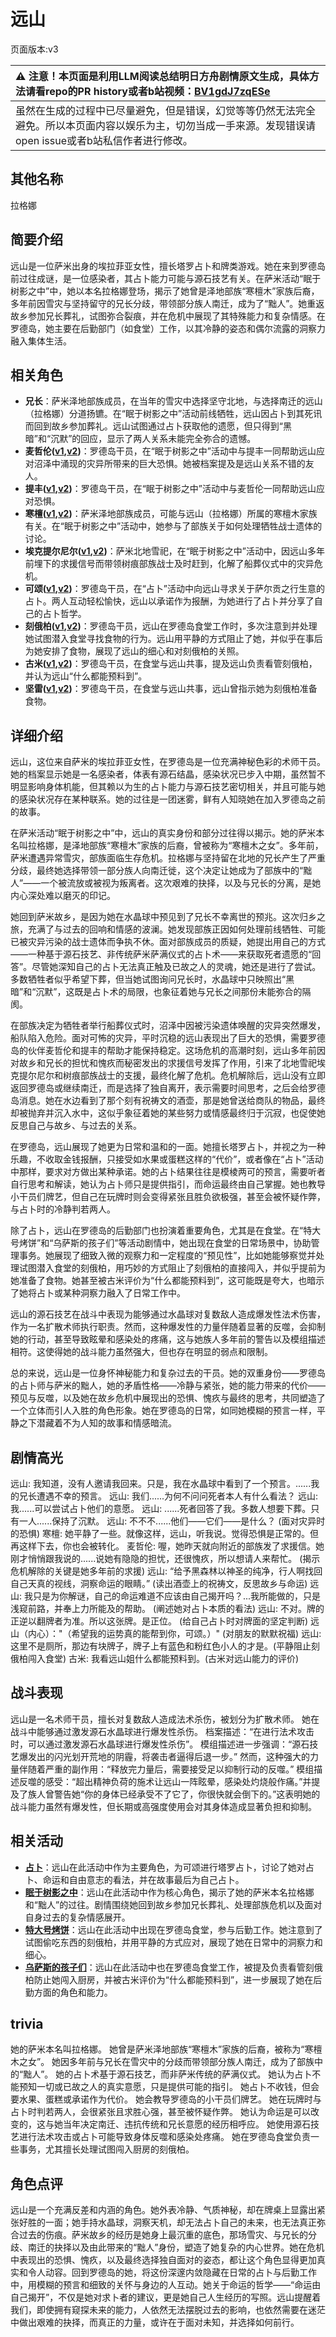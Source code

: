 # 远山
页面版本:v3
 

| :warning: 注意！本页面是利用LLM阅读总结明日方舟剧情原文生成，具体方法请看repo的PR history或者b站视频：[BV1gdJ7zqESe](https://www.bilibili.com/video/BV1gdJ7zqESe/)         |
|:----------------------------|
| 虽然在生成的过程中已尽量避免，但是错误，幻觉等等仍然无法完全避免。所以本页面内容以娱乐为主，切勿当成一手来源。发现错误请open issue或者b站私信作者进行修改。|



## 其他名称
拉格娜
## 简要介绍
远山是一位萨米出身的埃拉菲亚女性，擅长塔罗占卜和牌类游戏。她在来到罗德岛前过往成谜，是一位感染者，其占卜能力可能与源石技艺有关。在萨米活动“眠于树影之中”中，她以本名拉格娜登场，揭示了她曾是泽地部族“寒檀木”家族后裔，多年前因雪灾与坚持留守的兄长分歧，带领部分族人南迁，成为了“黜人”。她重返故乡参加兄长葬礼，试图弥合裂痕，并在危机中展现了其特殊能力和复杂情感。在罗德岛，她主要在后勤部门（如食堂）工作，以其冷静的姿态和偶尔流露的洞察力融入集体生活。
## 相关角色
-   **兄长**：萨米泽地部族成员，在当年的雪灾中选择坚守北地，与选择南迁的远山（拉格娜）分道扬镳。在“眠于树影之中”活动前线牺牲，远山因占卜到其死讯而回到故乡参加葬礼。远山试图通过占卜获取他的遗愿，但只得到“黑暗”和“沉默”的回应，显示了两人关系未能完全弥合的遗憾。
-   **麦哲伦([v1](../chars/char_248_mgllan.md),[v2](char_248_mgllan.md))**：罗德岛干员，在“眠于树影之中”活动中与提丰一同帮助远山应对沼泽中涌现的灾异所带来的巨大恐惧。她被档案提及是远山关系不错的友人。
-   **提丰([v1](../chars/char_2012_typhon.md),[v2](char_2012_typhon.md))**：罗德岛干员，在“眠于树影之中”活动中与麦哲伦一同帮助远山应对恐惧。
-   **寒檀([v1](../chars/char_341_sntlla.md),[v2](char_341_sntlla.md))**：萨米泽地部族成员，可能与远山（拉格娜）所属的寒檀木家族有关。在“眠于树影之中”活动中，她参与了部族关于如何处理牺牲战士遗体的讨论。
-   **埃克提尔尼尔([v1](../chars/extended_char_ai_ke_ti_er_ni_er.md),[v2](extended_char_ai_ke_ti_er_ni_er.md))**：萨米北地雪祀，在“眠于树影之中”活动中，因远山多年前埋下的求援信号而带领树痕部族战士及时赶到，化解了船葬仪式中的灾异危机。
-   **可颂([v1](../chars/char_201_moeshd.md),[v2](char_201_moeshd.md))**：罗德岛干员，在“占卜”活动中向远山寻求关于萨尔贡之行生意的占卜。两人互动轻松愉快，远山以承诺作为报酬，为她进行了占卜并分享了自己的占卜哲学。
-   **刻俄柏([v1](../chars/char_2013_cerber.md),[v2](char_2013_cerber.md))**：罗德岛干员，远山在罗德岛食堂工作时，多次注意到并处理她试图潜入食堂寻找食物的行为。远山用平静的方式阻止了她，并似乎在事后为她安排了食物，展现了远山的细心和对刻俄柏的关照。
-   **古米([v1](../chars/char_196_sunbr.md),[v2](char_196_sunbr.md))**：罗德岛干员，在食堂与远山共事，提及远山负责看管刻俄柏，并认为远山“什么都能预料到”。
-   **坚雷([v1](../chars/char_260_durnar.md),[v2](char_260_durnar.md))**：罗德岛干员，在食堂与远山共事，远山曾指示她为刻俄柏准备食物。
## 详细介绍
远山，这位来自萨米的埃拉菲亚女性，在罗德岛是一位充满神秘色彩的术师干员。她的档案显示她是一名感染者，体表有源石结晶，感染状况已步入中期，虽然暂不明显影响身体机能，但其赖以为生的占卜能力与源石技艺密切相关，并且可能与她的感染状况存在某种联系。她的过往是一团迷雾，鲜有人知晓她在加入罗德岛之前的故事。

在萨米活动“眠于树影之中”中，远山的真实身份和部分过往得以揭示。她的萨米本名叫拉格娜，是泽地部族“寒檀木”家族的后裔，曾被称为“寒檀木之女”。多年前，萨米遭遇异常雪灾，部族面临生存危机。拉格娜与坚持留在北地的兄长产生了严重分歧，最终她选择带领一部分族人向南迁徙，这个决定让她成为了部族中的“黜人”——一个被流放或被视为叛离者。这次艰难的抉择，以及与兄长的分离，是她内心深处难以磨灭的印记。

她回到萨米故乡，是因为她在水晶球中预见到了兄长不幸离世的预兆。这次归乡之旅，充满了与过去的回响和情感的波澜。她发现部族正因如何处理前线牺牲、可能已被灾异污染的战士遗体而争执不休。面对部族成员的质疑，她提出用自己的方式——一种基于源石技艺、非传统萨米萨满仪式的占卜术——来获取死者遗愿的“回答”。尽管她深知自己的占卜无法真正触及已故之人的灵魂，她还是进行了尝试。多数牺牲者似乎希望下葬，但当她试图询问兄长时，水晶球中只映照出“黑暗”和“沉默”，这既是占卜术的局限，也象征着她与兄长之间那份未能弥合的隔阂。

在部族决定为牺牲者举行船葬仪式时，沼泽中因被污染遗体唤醒的灾异突然爆发，船队陷入危险。面对可怖的灾异，平时沉稳的远山表现出了巨大的恐惧，需要罗德岛的伙伴麦哲伦和提丰的帮助才能保持稳定。这场危机的高潮时刻，远山多年前因对故乡和兄长的担忧和愧疚而秘密发出的求援信号发挥了作用，引来了北地雪祀埃克提尔尼尔和树痕部族战士的支援，最终化解了危机。危机解除后，远山没有立即返回罗德岛或继续南迁，而是选择了独自离开，表示需要时间思考，之后会给罗德岛消息。她在水边看到了那个刻有祝祷文的酒壶，那是她曾送给商队的物品，最终却被抛弃并沉入水中，这似乎象征着她的某些努力或情感最终归于沉寂，也促使她反思自己与故乡、与过去的关系。

在罗德岛，远山展现了她更为日常和温和的一面。她擅长塔罗占卜，并视之为一种乐趣，不收取金钱报酬，只接受如水果或蛋糕这样的“代价”，或者像在“占卜”活动中那样，要求对方做出某种承诺。她的占卜结果往往是模棱两可的预言，需要听者自行思考和解读，她认为占卜师只是提供指引，而命运最终由自己掌握。她也教导小干员们牌艺，但自己在玩牌时则会变得紧张且胜负欲极强，甚至会被怀疑作弊，与占卜时的冷静判若两人。

除了占卜，远山在罗德岛的后勤部门也扮演着重要角色，尤其是在食堂。在“特大号烤饼”和“乌萨斯的孩子们”等活动剧情中，她出现在食堂的日常场景中，协助管理事务。她展现了细致入微的观察力和一定程度的“预见性”，比如她能够察觉并处理试图潜入食堂的刻俄柏，用巧妙的方式阻止了刻俄柏的直接闯入，并似乎提前为她准备了食物。她甚至被古米评价为“什么都能预料到”，这可能既是夸大，也暗示了她将占卜或某种洞察力融入了日常工作中。

远山的源石技艺在战斗中表现为能够通过水晶球对复数敌人造成爆发性法术伤害，作为一名扩散术师执行职责。然而，这种爆发性的力量伴随着显著的反噬，会抑制她的行动，甚至导致眩晕和感染处的疼痛，这与她族人多年前的警告以及模组描述相符。这使得她的战斗能力虽然强大，但也存在明显的弱点和限制。

总的来说，远山是一位身怀神秘能力和复杂过去的干员。她的双重身份——罗德岛的占卜师与萨米的黜人，她的矛盾性格——冷静与紧张，她的能力带来的代价——预见与反噬，以及她在故乡危机中展现出的恐惧、愧疚与最终的思考，共同塑造了一个立体而引人入胜的角色形象。她在罗德岛的日常，如同她模糊的预言一样，平静之下潜藏着不为人知的故事和情感暗流。
## 剧情高光
远山: 我知道，没有人邀请我回来。只是，我在水晶球中看到了一个预言。......我的兄长遭遇不幸的预言。
远山: 我们......为何不问问死者本人有什么看法？
远山: 我......可以尝试占卜他们的意愿。
远山: ......死者回答了我。多数人想要下葬。只有一人......保持了沉默。
远山: 不不不......他们——它们——是什么？ (面对灾异时的恐惧)
寒檀: 她平静了一些。就像这样，远山，听我说。觉得恐惧是正常的。但再这样下去，你也会被转化。
麦哲伦: 喔，她昨天就向附近的部族发了求援信。她刚才悄悄跟我说的......说她有隐隐的担忧，还很愧疚，所以想请人来帮忙。 (揭示危机解除的关键是她多年前的求援)
远山: “给予黑森林以神圣的纯净，行人啊找回自己天真的视线，洞察命运的眼睛。” (读出酒壶上的祝祷文，反思故乡与命运)
远山: 我只是为你解谜，自己的命运难道不应该由自己揭开吗？...我所能做的，只是浅窥前路，并奉上力所能及的帮助。 (阐述她对占卜本质的看法)
远山: 不对。牌的正逆以翻牌者为准。所以这张牌。是正位。 (给自己占卜时对牌面的坚定判断)
远山（内心）："（希望我的运势真的能帮到你，可颂。）" (对朋友的默默祝福)
远山: 这里不是厕所，那边有块牌子，牌子上有蓝色和粉红色小人的才是。(平静阻止刻俄柏闯入食堂)
古米: 我看远山姐什么都能预料到。(古米对远山能力的评价)
## 战斗表现
远山是一名术师干员，擅长对复数敌人造成法术杀伤，被划分为扩散术师。
她在战斗中能够通过激发源石水晶球进行爆发性杀伤。
档案描述：“在进行法术攻击时，可以通过激发源石水晶球进行爆发性杀伤”。
模组描述进一步强调：“源石技艺爆发出的闪光划开荒地的阴霾，将袭击者逼得后退一步。”
然而，这种强大的力量伴随着严重的副作用：“释放完力量后，需要接受足以抑制行动的反噬。”
模组描述反噬的感受：“超出精神负荷的施术让远山一阵眩晕，感染处灼烧般作痛。”并提及了族人曾警告她“你的身体已经承受不了它了，你很快就会倒下的。”这表明她的战斗能力虽然有爆发性，但长期或高强度使用会对其身体造成显著负担和抑制。
## 相关活动
-   **[占卜](../stories/story_fmout_set_1.md)**：远山在此活动中作为主要角色，为可颂进行塔罗占卜，讨论了她对占卜、命运和自由意志的看法，并在故事最后为自己占卜。
-   **[眠于树影之中](../stories/act15mini.md)**：远山在此活动中作为核心角色，揭示了她的萨米本名拉格娜和“黜人”的过往。剧情围绕她回到故乡参加兄长葬礼、处理部族危机以及面对自身过去的复杂情感展开。
-   **[特大号烤饼](../stories/story_cerber_set_1.md)**：远山在此活动中出现在罗德岛食堂，参与后勤工作。她注意到了试图偷吃东西的刻俄柏，并用平静的方式应对，展现了她在日常中的洞察力和细心。
-   **[乌萨斯的孩子们](../stories/act10d5.md)**：远山在此活动中也在罗德岛食堂工作，被提及负责看管刻俄柏防止她闯入厨房，并被古米评价为“什么都能预料到”，进一步展现了她在后勤方面的角色和能力。
## trivia
她的萨米本名叫拉格娜。
她曾是萨米泽地部族“寒檀木”家族的后裔，被称为“寒檀木之女”。
她因多年前与兄长在雪灾中的分歧而带领部分族人南迁，成为了部族中的“黜人”。
她的占卜术基于源石技艺，而非萨米传统的萨满仪式。
她认为占卜不能预知一切或已故之人的真实意愿，只是提供可能的指引。
她占卜不收钱，但会要水果、蛋糕或承诺作为代价。
她会教导罗德岛的小干员们牌艺。
她在玩牌时与占卜时判若两人，会很紧张且求胜心强，甚至被怀疑作弊。
她认为命运是可以改变的，这与她当年决定南迁、违抗传统和兄长意愿的经历相呼应。
她使用源石技艺进行法术攻击或占卜可能导致身体反噬和感染处疼痛。
她在罗德岛食堂负责一些事务，尤其擅长处理试图闯入厨房的刻俄柏。
## 角色点评
远山是一个充满反差和内涵的角色。她外表冷静、气质神秘，却在牌桌上显露出紧张好胜的一面；她手持水晶球，洞察天机，却无法占卜自己的未来，也无法真正弥合过去的伤痕。萨米故乡的经历是她身上最沉重的底色，那场雪灾、与兄长的分歧、南迁的抉择以及由此带来的“黜人”身份，塑造了她复杂的内心世界。她在危机中表现出的恐惧、愧疚，以及最终选择独自面对的姿态，都让这个角色显得更加真实和令人动容。回到罗德岛的她，将这份深邃内敛隐藏在日常的占卜与后勤工作中，用模糊的预言和细致的关怀与身边的人互动。她关于命运的哲学——“命运由自己揭开”，不仅是她对求卜者的建议，更是她自己人生经历的写照。远山提醒着我们，即使拥有窥探未来的能力，人依然无法摆脱过去的影响，也依然需要在迷茫中做出艰难的抉择，而真正的力量，或许在于面对未知，并选择如何前行。